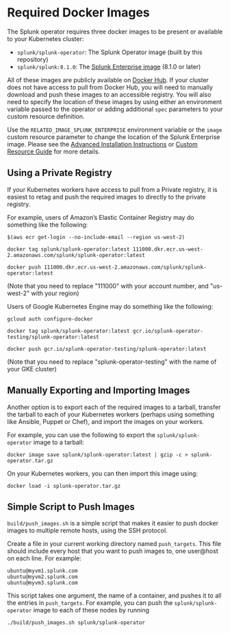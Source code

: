 # Required Docker Images

The Splunk operator requires three docker images to be present or available
to your Kubernetes cluster:

* `splunk/splunk-operator`: The Splunk Operator image (built by this repository)
* `splunk/splunk:8.1.0`: The [Splunk Enterprise image](https://github.com/splunk/docker-splunk) (8.1.0 or later)

All of these images are publicly available on [Docker Hub](https://hub.docker.com/).
If your cluster does not have access to pull from Docker Hub, you will need to
manually download and push these images to an accessible registry. You will
also need to specify the location of these images by using either an environment
variable passed to the operator or adding additional `spec` parameters to your 
custom resource definition.

Use the `RELATED_IMAGE_SPLUNK_ENTERPRISE` environment variable or the `image`
custom resource parameter to change the location of the Splunk Enterprise
image. Please see the
[Advanced Installation Instructions](Install.md) or
[Custom Resource Guide](CustomResources.md) for more details.


## Using a Private Registry

If your Kubernetes workers have access to pull from a Private registry, it is
easiest to retag and push the required images to directly to the private registry.

For example, users of Amazon’s Elastic Container Registry may do something
like the following:

```
$(aws ecr get-login --no-include-email --region us-west-2)

docker tag splunk/splunk-operator:latest 111000.dkr.ecr.us-west-2.amazonaws.com/splunk/splunk-operator:latest

docker push 111000.dkr.ecr.us-west-2.amazonaws.com/splunk/splunk-operator:latest
```

(Note that you need to replace "111000" with your account number, and
"us-west-2" with your region)

Users of Google Kubernetes Engine may do something like the following:

```
gcloud auth configure-docker

docker tag splunk/splunk-operator:latest gcr.io/splunk-operator-testing/splunk-operator:latest

docker push gcr.io/splunk-operator-testing/splunk-operator:latest
```

(Note that you need to replace "splunk-operator-testing" with the name of your GKE cluster)


## Manually Exporting and Importing Images

Another option is to export each of the required images to a tarball, transfer
the tarball to each of your Kubernetes workers (perhaps using something like
Ansible, Puppet or Chef), and import the images on your workers.

For example, you can use the following to export the `splunk/splunk-operator`
image to a tarball:

```
docker image save splunk/splunk-operator:latest | gzip -c > splunk-operator.tar.gz
```

On your Kubernetes workers, you can then import this image using:

```
docker load -i splunk-operator.tar.gz
```


## Simple Script to Push Images

`build/push_images.sh` is a simple script that makes it easier to push docker
images to multiple remote hosts, using the SSH protocol.

Create a file in your current working directory named `push_targets`. This
file should include every host that you want to push images to, one user@host
on each line. For example:

```
ubuntu@myvm1.splunk.com
ubuntu@myvm2.splunk.com
ubuntu@myvm3.splunk.com
```

This script takes one argument, the name of a container, and pushes it to
all the entries in `push_targets`. For example, you can push the
`splunk/splunk-operator` image to each of these nodes by running

```
./build/push_images.sh splunk/splunk-operator
```
